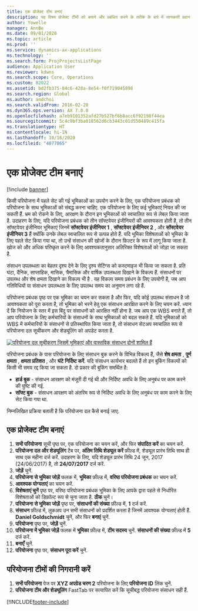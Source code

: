 ```yaml
---
title: एक प्रोजेक्ट टीम बनाएं
description: यह विषय प्रोजेक्ट टीमों को बनाने और प्रबंधित करने के तरीके के बारे में जानकारी प्रदान करता है.
author: Yowelle
manager: AnnBe
ms.date: 09/01/2020
ms.topic: article
ms.prod: ''
ms.service: dynamics-ax-applications
ms.technology: ''
ms.search.form: ProjProjectsListPage
audience: Application User
ms.reviewer: kdwns
ms.search.scope: Core, Operations
ms.custom: 82022
ms.assetid: bd2fb375-84c6-428a-8e54-f0f719045898
ms.search.region: Global
ms.author: andchoi
ms.search.validFrom: 2016-02-28
ms.dyn365.ops.version: AX 7.0.0
ms.openlocfilehash: a7eb9101352afd27b527bf6b8acc6f92198f44ea
ms.sourcegitcommit: 5c4c9bf3ba018562d6cb3443c01d550489c415fa
ms.translationtype: HT
ms.contentlocale: hi-IN
ms.lasthandoff: 10/16/2020
ms.locfileid: "4077865"
---
```

# <a name="create-a-project-team"></a>एक प्रोजेक्ट टीम बनाएं

[!include [banner](../includes/banner.md)]

किसी परियोजना में पहले सेट की गई भूमिकाओं का उपयोग करने के लिए, एक परियोजना प्रबंधक को परियोजना के साथ भूमिकाओं को संबद्ध करना चाहिए. एक परियोजना के लिए कई भूमिकाएं नियत की जा सकती हैं. भ्रम को रोकने के लिए, आरक्षण के दौरान इन भूमिकाओं को स्वचालित रूप से लेबल किया जाता है. उदाहरण के लिए, यदि परियोजना प्रबंधक को तीन सॉफ्टवेयर इंजीनियरों की आवश्यकता होती है, तो तीन सॉफ्टवेयर इंजीनियर भूमिकाएं जिनमें **सॉफ्टवेयर इंजीनियर 1** , **सॉफ्टवेयर इंजीनियर 2** , और **सॉफ्टवेयर इंजीनियर 3** हैं क्योंकि उनके लेबल स्वचालित रूप से उत्पन्न होते हैं. यदि भूमिका विशेषताओं को भूमिका के लिए पहले सेट किया गया था, तो उन्हें संसाधन की खोजों के दौरान फ़िल्टर के रूप में लागू किया जाता है. खोज को और अधिक परिष्कृत करने के लिए आवश्यकतानुसार अतिरिक्त विशेषताओं को जोड़ा जा सकता है.

संसाधन उपलब्धता का बेहतर दृश्य देने के लिए दृश्य सेटिंग्स को कस्टमाइज भी किया जा सकता है. प्रति घंटा, दैनिक, साप्ताहिक, मासिक, त्रैमासिक और वार्षिक उपलब्धता दिखाने के विकल्प हैं. संसाधनों पर उपलब्ध और शेष क्षमता दिखाने का विकल्प भी है . यह विकल्प समय प्रबंधन के लिए उपयोगी है, जब आप गतिविधियों या संसाधन उपलब्धता के लिए उपलब्ध समय का अनुमान लगा रहे हैं.

परियोजना प्रबंधक पृष्ठ पर एक भूमिका का चयन कर सकता है और फिर, यदि कोई उपलब्ध संसाधन है जो आवश्यकता को पूरा करता है, तो भूमिका को भरने हेतु एक संसाधन आरक्षित करने के लिए चयन करें. ध्यान दें कि नियोजन के स्तर में इस बिंदु पर संसाधनों को आरक्षित नहीं होना है. जब आप एक WBS बनाते हैं, तो आप परियोजना के लिए कर्मचारियों के संसाधनों के साथ भूमिकाओं को बदल सकते हैं. यदि भूमिकाओं को WBS में कर्मचारियों के संसाधनों से प्रतिस्थापित किया जाता है, तो संसाधन सेटअप स्वचालित रूप से परियोजना दल सूचीकरण और शेड्यूलिंग को अपडेट करता है.

[![परियोजना दल सूचीकरण जिसमें भूमिकाएं और वास्तविक संसाधन दोनों शामिल हैं](./media/projectresourcing03-1024x368.jpg)](./media/projectresourcing03.jpg) 

परियोजना प्रबंधक के पास परियोजना के लिए संसाधन बुक करने के विभिन्न विकल्प हैं, जैसे **शेष क्षमता** , **पूर्ण क्षमता** , **क्षमता प्रतिशत** , और **घंटे निर्दिष्ट करें**. यदि संसाधन कार्यभार बदलते हैं तो इन बुकिंग विकल्पों को किसी भी समय रद्द किया जा सकता है. दो प्रकार की बुकिंग समर्थित है:

- **हार्ड बुक** - संसाधन आरक्षण को मंजूरी दी गई थी और निर्दिष्ट अवधि के लिए अनुबंध पर काम करने की पुष्टि की गई.
- **सॉफ्ट बुक** - संसाधन आरक्षण को अंतरिम रूप से निर्दिष्ट अवधि के लिए अनुबंध पर काम करने के लिए सेट किया गया था.

निम्नलिखित प्रक्रिया बताती है कि परियोजना दल कैसे बनाई जाए.

## <a name="create-a-project-team"></a>एक प्रोजेक्ट टीम बनाएं

1. **सभी परियोजना** सूची पृष्ठ पर, एक परियोजना का चयन करें, और फिर **संपादित करें** का चयन करें.
2. **परियोजना दल और शेड्यूलिंग** टैब पर, **अंतिम तिथि शेड्यूल करें** फ़ील्ड में, शेड्यूल प्रारंभ तिथि साथ ही साथ एक महीना दर्ज करें. उदाहरण के लिए, यदि शेड्यूल प्रारंभ तिथि 24 जून, 2017 (24/06/2017) है, तो **24/07/2017** दर्ज करें.
3. **जोड़ें** चुनें.
4. **परियोजना से भूमिका जोड़ें** फलक में, **भूमिका** फ़ील्ड में, **वरिष्ठ परियोजना प्रबंधक** का चयन करें.
5. **आवश्यक योग्यताएं** का चयन करें.
6. **विशेषताएं चुनें** पृष्ठ पर, वरिष्ठ परियोजना प्रबंधक भूमिका के लिए आपके द्वारा पहले से निर्धारित विशेषताओं को डिफ़ॉल्ट रूप से चुना जाता है. **ठीक** चुनें।
7. **परियोजना से भूमिका जोड़ें** पृष्ठ पर, **संसाधनों की संख्या** फ़ील्ड में, **1** दर्ज करें.
8. **संसाधन** फ़ील्ड में, लुकअप उन सभी संसाधनों को प्रदर्शित करता है जिनमें आवश्यक योग्यताएं होती हैं. **Daniel Goldschmidt** चुनें, और फिर **बनाएं** चुनें.
9. **परियोजना** पृष्ठ पर, **जोड़ें** चुनें.
10. **परियोजना में भूमिका जोड़ें** फलक में **भूमिका** फ़ील्ड में, **टीम सदस्य** चुनें. **संसाधनों की संख्या** फ़ील्ड में **5** दर्ज करें.
11. **बनाएँ** चुनें.
12. **परियोजना** पृष्ठ पर, **संसाधन पूरा करें** चुनें.

## <a name="monitor-project-teams"></a>परियोजना टीमों की निगरानी करें
1. **सभी परियोजना** पेज पर **XYZ अपग्रेड चरण 2** परियोजना के लिए **परियोजना ID** लिंक चुनें.
2. **परियोजना टीम और शेड्यूलिंग** FastTab पर सत्यापित करें कि सूचीबद्ध परियोजना संसाधन सही हैं.


[!INCLUDE[footer-include](../includes/footer-banner.md)]
